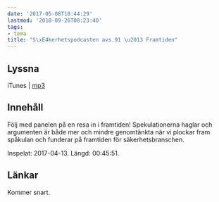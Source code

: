 ```yaml
---
date: '2017-05-08T18:44:29'
lastmod: '2018-09-26T08:23:40'
tags:
- tema
title: "S\xE4kerhetspodcasten avs.91 \u2013 Framtiden"
---
```

## Lyssna

iTunes \| [mp3](http://traffic.libsyn.com/sakerhetspodcasten/Framtiden.mp3)

## Innehåll

Följ med panelen på en resa in i framtiden! Spekulationerna haglar och argumenten
är både mer och mindre genomtänkta när vi plockar fram spåkulan och funderar på framtiden
för säkerhetsbranschen.

Inspelat: 2017-04-13. Längd: 00:45:51.

## Länkar

Kommer snart.

